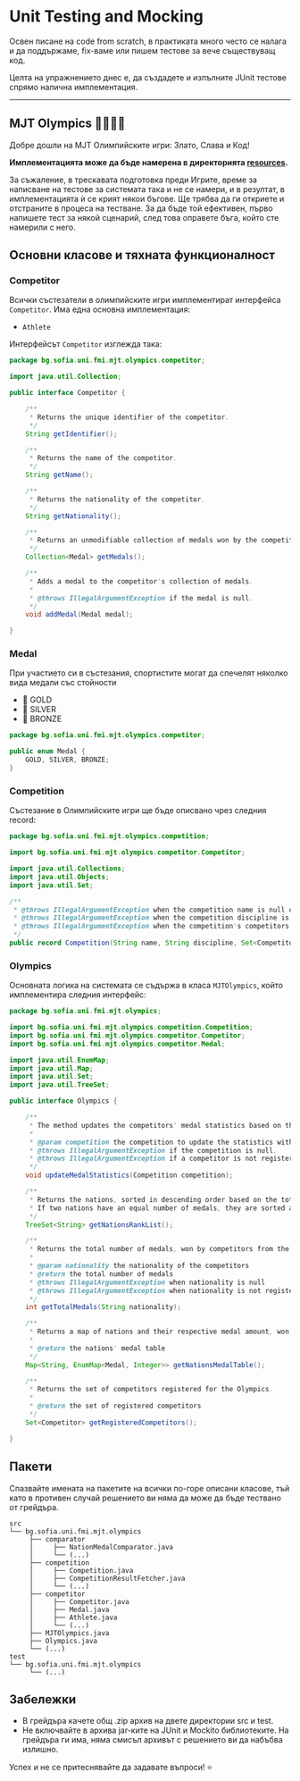 # Unit Testing and Mocking

Освен писане на code from scratch, в практиката много често се налага и да поддържаме, fix-ваме или пишем тестове за вече съществуващ код.

Целта на упражнението днес е, да създадете и изпълните JUnit тестове спрямо налична имплементация.

---

## MJT Olympics  🏃‍🏊‍🚴‍🏅

Добре дошли на MJT Олимпийските игри: Злато, Слава и Код!

**Имплементацията може да бъде намерена в директорията [resources](./resources).**

За съжаление, в трескавата подготовка преди Игрите, време за написване на тестове за системата така и не се намери, и в резултат, в имплементацията ѝ се крият някои бъгове. Ще трябва да ги откриете и отстраните в процеса на тестване. За да бъде той ефективен, първо напишете тест за някой сценарий, след това оправете бъга, който сте намерили с него.

## Основни класове и тяхната функционалност

### Competitor

Всички състезатели в олимпийските игри имплементират интерфейса `Competitor`. Има една основна имплементация:

 - `Athlete`
  
Интерфейсът `Competitor` изглежда така:

```java
package bg.sofia.uni.fmi.mjt.olympics.competitor;

import java.util.Collection;

public interface Competitor {

    /**
     * Returns the unique identifier of the competitor.
     */
    String getIdentifier();

    /**
     * Returns the name of the competitor.
     */
    String getName();

    /**
     * Returns the nationality of the competitor.
     */
    String getNationality();

    /**
     * Returns an unmodifiable collection of medals won by the competitor.
     */
    Collection<Medal> getMedals();

    /**
     * Adds a medal to the competitor's collection of medals.
     *
     * @throws IllegalArgumentException if the medal is null.
     */
    void addMedal(Medal medal);

}
```

### Medal

При участието си в състезания, спортистите могат да спечелят няколко вида медали със стойности

- 🏅 GOLD
- 🥈 SILVER 
- 🥉 BRONZE 

```java
package bg.sofia.uni.fmi.mjt.olympics.competitor;

public enum Medal {
    GOLD, SILVER, BRONZE;
}
```

### Competition

Състезание в Олимпийските игри ще бъде описвано чрез следния record: 

```java
package bg.sofia.uni.fmi.mjt.olympics.competition;

import bg.sofia.uni.fmi.mjt.olympics.competitor.Competitor;

import java.util.Collections;
import java.util.Objects;
import java.util.Set;

/**
 * @throws IllegalArgumentException when the competition name is null or blank
 * @throws IllegalArgumentException when the competition discipline is null or blank
 * @throws IllegalArgumentException when the competition's competitors is null or empty
 */
public record Competition(String name, String discipline, Set<Competitor> competitors) { // ... }
```

### Olympics

Основната логика на системата се съдържа в класа `MJTOlympics`, който имплементира следния интерфейс:

```java
package bg.sofia.uni.fmi.mjt.olympics;

import bg.sofia.uni.fmi.mjt.olympics.competition.Competition;
import bg.sofia.uni.fmi.mjt.olympics.competitor.Competitor;
import bg.sofia.uni.fmi.mjt.olympics.competitor.Medal;

import java.util.EnumMap;
import java.util.Map;
import java.util.Set;
import java.util.TreeSet;

public interface Olympics {

    /**
     * The method updates the competitors' medal statistics based on the competition result.
     *
     * @param competition the competition to update the statistics with
     * @throws IllegalArgumentException if the competition is null.
     * @throws IllegalArgumentException if a competitor is not registered in the Olympics.
     */
    void updateMedalStatistics(Competition competition);

    /**
     * Returns the nations, sorted in descending order based on the total medal count.
     * If two nations have an equal number of medals, they are sorted alphabetically.
     */
    TreeSet<String> getNationsRankList();

    /**
     * Returns the total number of medals, won by competitors from the specified nationality.
     *
     * @param nationality the nationality of the competitors
     * @return the total number of medals
     * @throws IllegalArgumentException when nationality is null
     * @throws IllegalArgumentException when nationality is not registered in the olympics
     */
    int getTotalMedals(String nationality);

    /**
     * Returns a map of nations and their respective medal amount, won from each competition.
     *
     * @return the nations' medal table
     */
    Map<String, EnumMap<Medal, Integer>> getNationsMedalTable();

    /**
     * Returns the set of competitors registered for the Olympics.
     *
     * @return the set of registered competitors
     */
    Set<Competitor> getRegisteredCompetitors();

}
```

## Пакети

Спазвайте имената на пакетите на всички по-горе описани класове, тъй като в противен случай решението ви няма да може да бъде тествано от грейдъра.

```
src
└── bg.sofia.uni.fmi.mjt.olympics
     ├── comparator
     │     ├── NationMedalComparator.java
     │     └── (...)     
     ├── competition
     │     ├── Competition.java
     │     ├── CompetitionResultFetcher.java
     │     └── (...)     
     ├── competitor
     │     ├── Competitor.java
     │     ├── Medal.java
     │     ├── Athlete.java
     │     └── (...)
     ├── MJTOlympics.java
     ├── Olympics.java
     └── (...)     
test
└── bg.sofia.uni.fmi.mjt.olympics
     └── (...)
```

## Забележки

- В грейдъра качете общ .zip архив на двете директории src и test.
- Не включвайте в архива jar-ките на JUnit и Mockito библиотеките. На грейдъра ги има, няма смисъл архивът с решението ви да набъбва излишно.

Успех и не се притеснявайте да задавате въпроси! ⭐